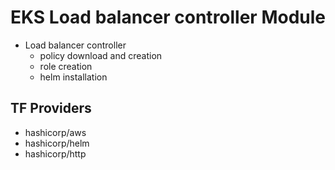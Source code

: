 # EKS Load balancer controller Module

- Load balancer controller 
  - policy download and creation
  - role creation
  - helm installation

## TF Providers

- hashicorp/aws
- hashicorp/helm
- hashicorp/http
